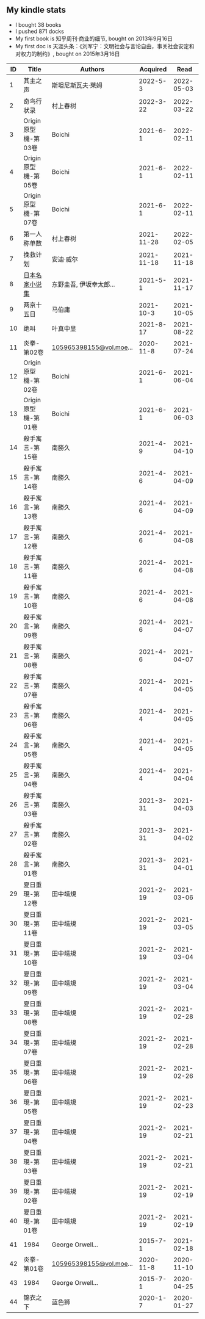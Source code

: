 
<!--START_SECTION:my_kindle-->
## My kindle stats
- I bought 38 books
 - I pushed 871 docks
 - My first book is 知乎周刊·商业的细节, bought on 2013年9月16日
 - My first doc is 天涯头条：《刘军宁：文明社会与言论自由，事关社会安定和对权力的制约》, bought on 2015年3月16日

| ID | Title | Authors | Acquired | Read | 
 | ---- | ---- | ---- | ---- | ---- |
| 1 | 其主之声 | 斯坦尼斯瓦夫·莱姆 | 2022-5-3 | 2022-05-03 |
| 2 | 奇鸟行状录 | 村上春树 | 2022-3-22 | 2022-03-22 |
| 3 | Origin原型機-第03卷 | Boichi | 2021-6-1 | 2022-02-11 |
| 4 | Origin原型機-第05卷 | Boichi | 2021-6-1 | 2022-02-11 |
| 5 | Origin原型機-第07卷 | Boichi | 2021-6-1 | 2022-02-11 |
| 6 | 第一人称单数 | 村上春树 | 2021-11-28 | 2022-02-05 |
| 7 | 挽救计划 | 安迪·威尔 | 2021-11-18 | 2021-11-18 |
| 8 | [日本名家小说集](https://www.amazon.cn/dp/B08P8KXYZ1) | 东野圭吾, 伊坂幸太郎... | 2021-5-1 | 2021-11-17 |
| 9 | 两京十五日 | 马伯庸 | 2021-10-3 | 2021-10-05 |
| 10 | 绝叫 | 叶真中显 | 2021-8-17 | 2021-08-22 |
| 11 | 炎拳-第02卷 | 105965398155@vol.moe... | 2020-11-8 | 2021-07-24 |
| 12 | Origin原型機-第02卷 | Boichi | 2021-6-1 | 2021-06-04 |
| 13 | Origin原型機-第01卷 | Boichi | 2021-6-1 | 2021-06-03 |
| 14 | 殺手寓言-第15卷 | 南勝久 | 2021-4-9 | 2021-04-10 |
| 15 | 殺手寓言-第14卷 | 南勝久 | 2021-4-6 | 2021-04-09 |
| 16 | 殺手寓言-第13卷 | 南勝久 | 2021-4-6 | 2021-04-09 |
| 17 | 殺手寓言-第12卷 | 南勝久 | 2021-4-6 | 2021-04-08 |
| 18 | 殺手寓言-第11卷 | 南勝久 | 2021-4-6 | 2021-04-08 |
| 19 | 殺手寓言-第10卷 | 南勝久 | 2021-4-6 | 2021-04-08 |
| 20 | 殺手寓言-第09卷 | 南勝久 | 2021-4-6 | 2021-04-07 |
| 21 | 殺手寓言-第08卷 | 南勝久 | 2021-4-6 | 2021-04-07 |
| 22 | 殺手寓言-第07卷 | 南勝久 | 2021-4-4 | 2021-04-05 |
| 23 | 殺手寓言-第06卷 | 南勝久 | 2021-4-4 | 2021-04-05 |
| 24 | 殺手寓言-第05卷 | 南勝久 | 2021-4-4 | 2021-04-05 |
| 25 | 殺手寓言-第04卷 | 南勝久 | 2021-4-4 | 2021-04-04 |
| 26 | 殺手寓言-第03卷 | 南勝久 | 2021-3-31 | 2021-04-03 |
| 27 | 殺手寓言-第02卷 | 南勝久 | 2021-3-31 | 2021-04-02 |
| 28 | 殺手寓言-第01卷 | 南勝久 | 2021-3-31 | 2021-04-01 |
| 29 | 夏日重現-第12卷 | 田中靖規 | 2021-2-19 | 2021-03-06 |
| 30 | 夏日重現-第11卷 | 田中靖規 | 2021-2-19 | 2021-03-05 |
| 31 | 夏日重現-第10卷 | 田中靖規 | 2021-2-19 | 2021-03-04 |
| 32 | 夏日重現-第09卷 | 田中靖規 | 2021-2-19 | 2021-03-04 |
| 33 | 夏日重現-第08卷 | 田中靖規 | 2021-2-19 | 2021-02-28 |
| 34 | 夏日重現-第07卷 | 田中靖規 | 2021-2-19 | 2021-02-28 |
| 35 | 夏日重現-第06卷 | 田中靖規 | 2021-2-19 | 2021-02-26 |
| 36 | 夏日重現-第05卷 | 田中靖規 | 2021-2-19 | 2021-02-23 |
| 37 | 夏日重現-第04卷 | 田中靖規 | 2021-2-19 | 2021-02-21 |
| 38 | 夏日重現-第03卷 | 田中靖規 | 2021-2-19 | 2021-02-21 |
| 39 | 夏日重現-第02卷 | 田中靖規 | 2021-2-19 | 2021-02-19 |
| 40 | 夏日重現-第01卷 | 田中靖規 | 2021-2-19 | 2021-02-19 |
| 41 | 1984 | George Orwell... | 2015-7-1 | 2021-02-18 |
| 42 | 炎拳-第01卷 | 105965398155@vol.moe... | 2020-11-8 | 2020-11-10 |
| 43 | 1984 | George Orwell... | 2015-7-1 | 2020-04-25 |
| 44 | 锦衣之下 | 蓝色狮 | 2020-1-7 | 2020-01-27 |

<!--END_SECTION:my_kindle-->
